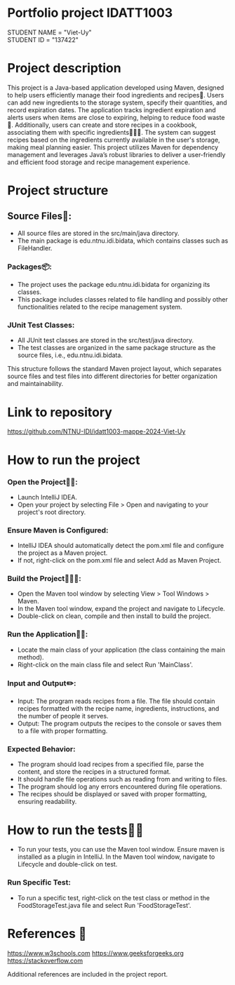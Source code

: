 # Portfolio project IDATT1003

STUDENT NAME = "Viet-Uy"  
STUDENT ID = "137422"

# Project description

This project is a Java-based application developed using Maven, designed to help users efficiently manage their food ingredients and recipes🥕. Users can add new ingredients to the storage system, specify their quantities, and record expiration dates. The application tracks ingredient expiration and alerts users when items are close to expiring, helping to reduce food waste📅. Additionally, users can create and store recipes in a cookbook, associating them with specific ingredients🧑🏽‍🍳. The system can suggest recipes based on the ingredients currently available in the user's storage, making meal planning easier. This project utilizes Maven for dependency management and leverages Java’s robust libraries to deliver a user-friendly and efficient food storage and recipe management experience.

# Project structure

## Source Files📁:  
- All source files are stored in the src/main/java directory.
- The main package is edu.ntnu.idi.bidata, which contains classes such as FileHandler.

### Packages📦:  
- The project uses the package edu.ntnu.idi.bidata for organizing its classes.
- This package includes classes related to file handling and possibly other functionalities related to the recipe management system.

### JUnit Test Classes:  
- All JUnit test classes are stored in the src/test/java directory.
- The test classes are organized in the same package structure as the source files, i.e., edu.ntnu.idi.bidata.

This structure follows the standard Maven project layout, which separates source files and test files into different directories for better organization and maintainability.

# Link to repository

https://github.com/NTNU-IDI/idatt1003-mappe-2024-Viet-Uy

# How to run the project

### Open the Project💪🏽:  
- Launch IntelliJ IDEA.
- Open your project by selecting File > Open and navigating to your project's root directory.
  
### Ensure Maven is Configured:  
- IntelliJ IDEA should automatically detect the pom.xml file and configure the project as a Maven project.
- If not, right-click on the pom.xml file and select Add as Maven Project.

### Build the Project👷🏽‍♂️:  
- Open the Maven tool window by selecting View > Tool Windows > Maven.
- In the Maven tool window, expand the project and navigate to Lifecycle.
- Double-click on clean, compile and then install to build the project.

### Run the Application🏃🏽:  
- Locate the main class of your application (the class containing the main method).
- Right-click on the main class file and select Run 'MainClass'.

### Input and Output✏️:  
- Input: The program reads recipes from a file. The file should contain recipes formatted with the recipe name, ingredients, instructions, and the number of people it serves.
- Output: The program outputs the recipes to the console or saves them to a file with proper formatting.

### Expected Behavior:
- The program should load recipes from a specified file, parse the content, and store the recipes in a structured format.
- It should handle file operations such as reading from and writing to files.
- The program should log any errors encountered during file operations.
- The recipes should be displayed or saved with proper formatting, ensuring readability.

# How to run the tests🏃🏽

- To run your tests, you can use the Maven tool window. Ensure maven is installed as a plugin in IntelliJ.
  In the Maven tool window, navigate to Lifecycle and double-click on test.
  
### Run Specific Test:  
- To run a specific test, right-click on the test class or method in the FoodStorageTest.java file and select Run 'FoodStorageTest'.

# References 🔗

https://www.w3schools.com 
https://www.geeksforgeeks.org
https://stackoverflow.com

Additional references are included in the project report.
